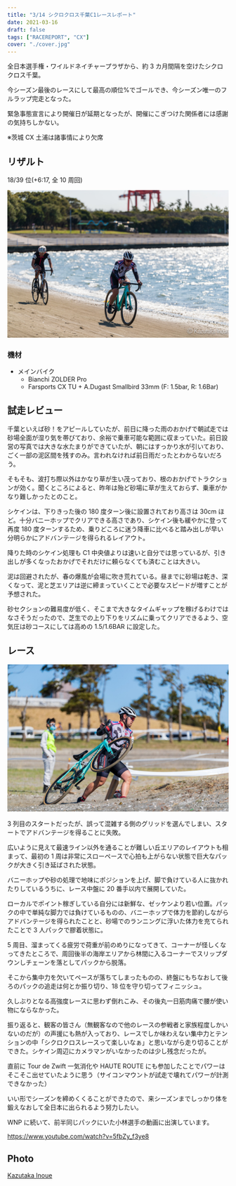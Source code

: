 ```yaml
---
title: "3/14 シクロクロス千葉C1レースレポート"
date: 2021-03-16
draft: false
tags: ["RACEREPORT", "CX"]
cover: "./cover.jpg"
---
```


全日本選手権・ワイルドネイチャープラザから、約 3 カ月間隔を空けたシクロクロス千葉。

今シーズン最後のレースにして最高の順位%でゴールでき、今シーズン唯一のフルラップ完走となった。

緊急事態宣言により開催日が延期となったが、開催にこぎつけた関係者には感謝の気持ちしかない。

※茨城 CX 土浦は諸事情により欠席

## リザルト

18/39 位(+6:17, 全 10 周回)

![cover](./cover.jpg)

### 機材

- メインバイク
  - Bianchi ZOLDER Pro
  - Farsports CX TU + A.Dugast Smallbird 33mm (F: 1.5bar, R: 1.6Bar)

## 試走レビュー

千葉といえば砂！をアピールしていたが、前日に降った雨のおかげで朝試走では砂場全面が湿り気を帯びており、余裕で乗車可能な範囲に収まっていた。前日設営の写真では大きな水たまりができていたが、朝にはすっかり水が引いており、ごく一部の泥区間を残すのみ。言われなければ前日雨だったとわからないだろう。

そもそも、波打ち際以外はかなり草が生い茂っており、根のおかげでトラクションが効く。聞くところによると、昨年は殆ど砂場に草が生えておらず、乗車がかなり難しかったとのこと。

シケインは、下りきった後の 180 度ターン後に設置されており高さは 30cm ほど。十分バニーホップでクリアできる高さであり、シケイン後も緩やかに登って再度 180 度ターンするため、乗りどころに迷う降車に比べると踏み出しが早い分明らかにアドバンテージを得られるレイアウト。

降りた時のシケイン処理も C1 中央値よりは速いと自分では思っているが、引き出しが多くなったおかげでそれだけに頼らなくても済むことは大きい。

泥は回避されたが、春の爆風が会場に吹き荒れている。昼までに砂場は乾き、深くなって、泥と芝エリアは逆に締まっていくことで必要なスピードが増すことが予想された。

砂セクションの難易度が低く、そこまで大きなタイムギャップを稼げるわけではなさそうだったので、芝生での上り下りをリズムに乗ってクリアできるよう、空気圧は砂コースにしては高めの 1.5/1.6BAR に設定した。

## レース

![砂場は降りざるを得なかった](./sand.jpg)

3 列目のスタートだったが、誤って混雑する側のグリッドを選んでしまい、スタートでアドバンテージを得ることに失敗。

広いように見えて最速ライン以外を通ることが難しい丘エリアのレイアウトも相まって、最初の 1 周は非常にスローペースで心拍も上がらない状態で巨大なパックが大きく引き延ばされた状態。

バニーホップや砂の処理で地味にポジションを上げ、脚で負けている人に抜かれたりしているうちに、レース中盤に 20 番手以内で展開していた。

ローカルでポイント稼ぎしている自分には新鮮な、ゼッケンより若い位置。パックの中で単純な脚力では負けているものの、バニーホップで体力を節約しながらアドバンテージを得られたことと、砂場でのランニングに浮いた体力を充てられたことで 3 人パックで膠着状態に。

5 周目、溜まってくる疲労で荷重が前のめりになってきて、コーナーが怪しくなってきたところで、周回後半の海岸エリアから林間に入るコーナーでスリップダウンしチェーンを落としてパックから脱落。

そこから集中力を欠いてペースが落ちてしまったものの、終盤にもちなおして後ろのパックの追走は何とか振り切り、18 位を守り切ってフィニッシュ。

久しぶりとなる高強度レースに思わず倒れこみ、その後丸一日筋肉痛で腰が使い物にならなかった。

振り返ると、観客の皆さん（無観客なので他のレースの参戦者と家族程度しかいないのだが）の声援にも熱が入っており、レースでしか味わえない集中力とテンションの中「シクロクロスレースって楽しいなぁ」と思いながら走り切ることができた。シケイン周辺にカメラマンがいなかったのは少し残念だったが。

直前に Tour de Zwift 一気消化や HAUTE ROUTE にも参加したことでパワーはそこそこ出せていたように思う（サイコンマウントが試走で壊れてパワーが計測できなかった）

いい形でシーズンを締めくくることができたので、来シーズンまでしっかり体を鍛えなおして全日本に出られるよう努力したい。

WNP に続いて、前半同じパックにいた小林選手の動画に出演しています。

https://www.youtube.com/watch?v=5fbZy_f3ye8

## Photo

[Kazutaka Inoue](https://www.facebook.com/kazutaka.inoue.5)
